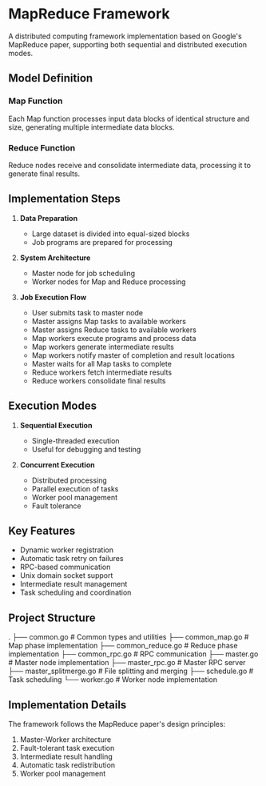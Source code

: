 # MapReduce Framework

A distributed computing framework implementation based on Google's MapReduce paper, supporting both sequential and distributed execution modes.

## Model Definition

### Map Function
Each Map function processes input data blocks of identical structure and size, generating multiple intermediate data blocks.

### Reduce Function
Reduce nodes receive and consolidate intermediate data, processing it to generate final results.

## Implementation Steps

1. **Data Preparation**
   - Large dataset is divided into equal-sized blocks
   - Job programs are prepared for processing

2. **System Architecture**
   - Master node for job scheduling
   - Worker nodes for Map and Reduce processing

3. **Job Execution Flow**
   - User submits task to master node
   - Master assigns Map tasks to available workers
   - Master assigns Reduce tasks to available workers
   - Map workers execute programs and process data
   - Map workers generate intermediate results
   - Map workers notify master of completion and result locations
   - Master waits for all Map tasks to complete
   - Reduce workers fetch intermediate results
   - Reduce workers consolidate final results

## Execution Modes

1. **Sequential Execution**
   - Single-threaded execution
   - Useful for debugging and testing

2. **Concurrent Execution**
   - Distributed processing
   - Parallel execution of tasks
   - Worker pool management
   - Fault tolerance

## Key Features

- Dynamic worker registration
- Automatic task retry on failures
- RPC-based communication
- Unix domain socket support
- Intermediate result management
- Task scheduling and coordination


## Project Structure

.
├── common.go            # Common types and utilities
├── common_map.go        # Map phase implementation
├── common_reduce.go     # Reduce phase implementation
├── common_rpc.go        # RPC communication
├── master.go            # Master node implementation
├── master_rpc.go        # Master RPC server
├── master_splitmerge.go # File splitting and merging
├── schedule.go          # Task scheduling
└── worker.go            # Worker node implementation


## Implementation Details

The framework follows the MapReduce paper's design principles:
1. Master-Worker architecture
2. Fault-tolerant task execution
3. Intermediate result handling
4. Automatic task redistribution
5. Worker pool management
